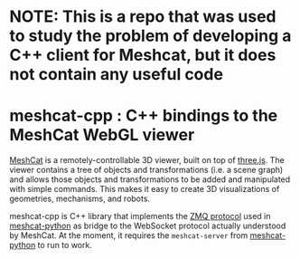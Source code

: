 # NOTE: This is a repo that was used to study the problem of developing a C++ client for Meshcat, but it does not contain any useful code 


# meshcat-cpp : C++ bindings to the MeshCat WebGL viewer

[MeshCat](https://github.com/rdeits/meshcat) is a remotely-controllable 3D viewer, built on top of [three.js](https://threejs.org/). The viewer contains a tree of objects and transformations (i.e. a scene graph) and allows those objects and transformations to be added and manipulated with simple commands. This makes it easy to create 3D visualizations of geometries, mechanisms, and robots. 

meshcat-cpp is C++ library that implements the [ZMQ protocol](https://github.com/rdeits/meshcat-python#protocol) used in [meshcat-python](https://github.com/rdeits/meshcat-python) as bridge to the WebSocket protocol actually understood by MeshCat. At the moment, it requires the `meshcat-server` from [meshcat-python](https://github.com/rdeits/meshcat-python) to run to work. 
